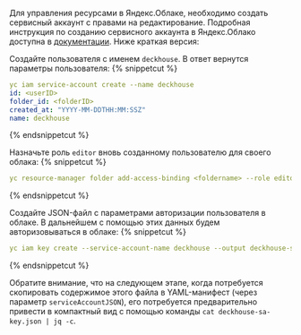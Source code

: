 Для управления ресурсами в Яндекс.Облаке, необходимо создать сервисный аккаунт с правами на редактирование. Подробная инструкция по созданию сервисного аккаунта в Яндекс.Облако доступна в [документации](/ru/documentation/v1/modules/030-cloud-provider-yandex/environment.html). Ниже краткая версия:

Создайте пользователя с именем `deckhouse`. В ответ вернутся параметры пользователя:
{% snippetcut %}
```yaml
yc iam service-account create --name deckhouse
id: <userID>
folder_id: <folderID>
created_at: "YYYY-MM-DDTHH:MM:SSZ"
name: deckhouse
```
{% endsnippetcut %}

Назначьте роль `editor` вновь созданному пользователю для своего облака:
{% snippetcut %}
```yaml
yc resource-manager folder add-access-binding <foldername> --role editor --subject serviceAccount:<userID>
```
{% endsnippetcut %}

Создайте JSON-файл с параметрами авторизации пользователя в облаке. В дальнейшем с помощью этих данных будем авторизовываться в облаке:
{% snippetcut %}
```yaml
yc iam key create --service-account-name deckhouse --output deckhouse-sa-key.json
```
{% endsnippetcut %}

Обратите внимание, что на следующем этапе, когда потребуется скопировать содержимое этого файла в YAML-манифест (через параметр `serviceAccountJSON`), его потребуется предварительно привести в компактный вид с помощью команды `cat deckhouse-sa-key.json | jq -c`.

<div id="standard-layout-notes" style="display:none" markdown="1">
**Внимание!**

При использовании схемы расположения ресурсов **Standard**, в течение 3х минут после создания базовых сетевых ресурсов для всех подсетей необходимо включить `Cloud NAT`. Если этого не сделать, то процесс bootstrap'а **не сможет завершиться успешно**.

Включить Cloud NAT можно вручную через веб-интерфейс.

Пример:

![Включение NAT](/ru/documentation/v1/images/030-cloud-provider-yandex/enable_cloud_nat_ru.png)
</div>

<script>
$(document).ready(function() {
    if (sessionStorage.getItem('dhctl-layout').toLowerCase() === 'standard') {
        $('#standard-layout-notes').css('display', 'block');
    }
})
</script>
